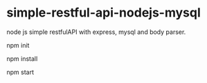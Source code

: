# simple-restful-api-nodejs-mysql

node js simple restfulAPI with express, mysql and body parser.

npm init

npm install

npm start
